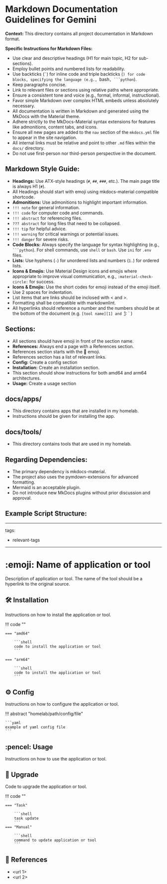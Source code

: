 # Markdown Documentation Guidelines for Gemini

**Context:** This directory contains all project documentation in Markdown format.

**Specific Instructions for Markdown Files:**
- Use clear and descriptive headings (H1 for main topic, H2 for sub-sections).
- Employ bullet points and numbered lists for readability.
- Use backticks (`` ` ``) for inline code and triple backticks (```) for code blocks, specifying the language (e.g., ```bash`, ```python`).
- Keep paragraphs concise.
- Link to relevant files or sections using relative paths where appropriate.
- Ensure a consistent tone and voice (e.g., formal, informal, instructional).
- Favor simple Markdown over complex HTML embeds unless absolutely necessary.
- All documentation is written in Markdown and generated using the MkDocs with the Material theme.
- Adhere strictly to the MkDocs-Material syntax extensions for features like admonitions, content tabs, and icons.
- Ensure all new pages are added to the `nav` section of the `mkdocs.yml` file to appear in the site navigation.
- All internal links must be relative and point to other `.md` files within the `docs/` directory.
- Do not use first-person nor third-person perspective in the document.

## Markdown Style Guide:

- **Headings:** Use ATX-style headings (`#`, `##`, `###`, etc.). The main page title is always H1 (`#`).
- All Headings should start with emoji using mkdocs-material compatible shortcode.
- **Admonitions:** Use admonitions to highlight important information.
- `!!! note` for general information.
- `!!! code` for computer code and commands.
- `!!! abstract` for referencing files.
- `??? abstract` for long files that need to be collapsed.
- `!!! tip` for helpful advice.
- `!!! warning` for critical warnings or potential issues.
- `!!! danger` for severe risks.
- **Code Blocks:** Always specify the language for syntax highlighting (e.g., ` ```python`). For shell commands, use `shell` or `bash`. Use `ini` for `.env` files.
- **Lists:** Use hyphens (`-`) for unordered lists and numbers (`1.`) for ordered lists.
- **Icons & Emojis:** Use Material Design icons and emojis where appropriate to improve visual communication, e.g., `:material-check-circle:` for success.
- **Icons & Emojis:** Use the short codes for emoji instead of the emoji itself.
- Use 2 spaces for indentation.
- List items that are links should be inclosed with < and >.
- Formatting shall be compatible with markdownlint.
- All hyperlinks should reference a number and the numbers should be at the bottom of the document (e.g. `[tool name][1] and `[1]: <url>` )

## Sections:

- All sections should have emoji in front of the section name.
- **References:** Always end a page with a References section.
- References section starts with the :link: emoji.
- References section has a list of relevant links.
- **Config:** Create a config section
- **Installation:** Create an installation section.
- This section should show instructions for both amd64 and arm64 architectures.
- **Usage:** Create a usage section

## docs/apps/

- This directory contains apps that are installed in my homelab.
- Instructions should be given for installing the app.

## docs/tools/

- This directory contains tools that are used in my homelab.

## Regarding Dependencies:

- The primary dependency is mkdocs-material.
- The project also uses the pymdown-extensions for advanced formatting.
- Mermaid is an acceptable plugin.
- Do not introduce new MkDocs plugins without prior discussion and approval.

## Example Script Structure:
---
tags:
  - relevant-tags
---
# :emoji: Name of application or tool

Description of application or tool. The name of the tool should be a hyperlink to the original source.

## :hammer_and_wrench: Installation

Instructions on how to install the application or tool.

!!! code ""

    === "amd64"
    
        ```shell
        code to install the application or tool
        ```

    === "arm64"
        
        ```shell
        code to install the application or tool
        ```
            
## :gear: Config

Instructions on how to configure the application or tool.

!!! abstract "homelab/path/config/file"

    ```yaml
    example of yaml config file
    ```

## :pencel: Usage

Instructions on how to use the application or tool.

## :rocket: Upgrade

Code to upgrade the application or tool.

!!! code ""

    === "Task"
    
        ```shell
        task update
        ```
    === "Manual"

        ```shell
        command to update application or tool
        ```

## :link: References

- <url 1>
- <url 2>

[1]: <url>
